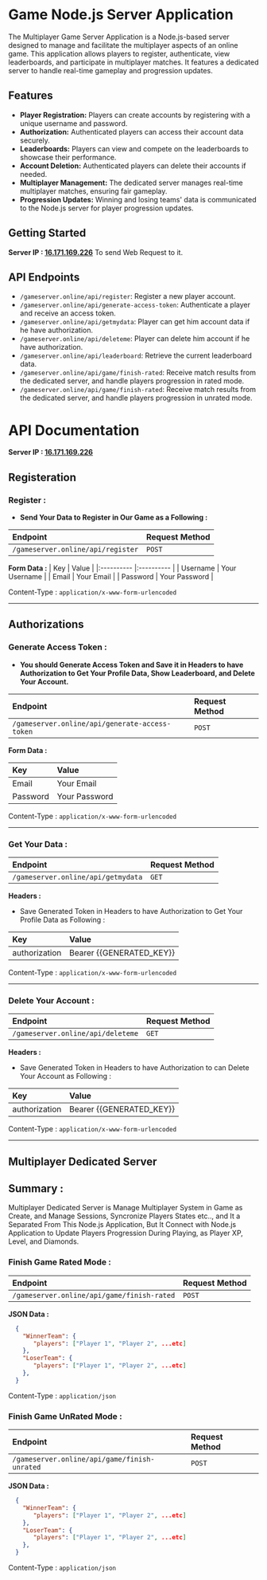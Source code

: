 # Game Node.js Server Application

The Multiplayer Game Server Application is a Node.js-based server designed to manage and facilitate the multiplayer aspects of an online game. This application allows players to register, authenticate, view leaderboards, and participate in multiplayer matches. It features a dedicated server to handle real-time gameplay and progression updates.

## Features

* **Player Registration:** Players can create accounts by registering with a unique username and password.
* **Authorization:** Authenticated players can access their account data securely.
* **Leaderboards:** Players can view and compete on the leaderboards to showcase their performance.
* **Account Deletion:** Authenticated players can delete their accounts if needed.
* **Multiplayer Management:** The dedicated server manages real-time multiplayer matches, ensuring fair gameplay.
* **Progression Updates:** Winning and losing teams' data is communicated to the Node.js server for player progression updates.

## Getting Started

**Server IP : [16.171.169.226](http://16.171.169.226)**
To send Web Request to it.

## API Endpoints

* `/gameserver.online/api/register`: Register a new player account.
* `/gameserver.online/api/generate-access-token`: Authenticate a player and receive an access token.
* `/gameserver.online/api/getmydata`: Player can get him account data if he have authorization.
* `/gameserver.online/api/deleteme`: Player can delete him account if he have authorization.
* `/gameserver.online/api/leaderboard`: Retrieve the current leaderboard data.
* `/gameserver.online/api/game/finish-rated`: Receive match results from the dedicated server, and handle players progression in rated mode.
* `/gameserver.online/api/game/finish-rated`: Receive match results from the dedicated server, and handle players progression in unrated mode.

# API Documentation

**Server IP : [16.171.169.226](http://16.171.169.226)**

## Registeration

### Register :
  * **Send Your Data to Register in Our Game as a Following :**
 
| Endpoint | Request Method |
|:---------- |:---------- |
| `/gameserver.online/api/register` | `POST` |

**Form Data :**
| Key | Value |
|:---------- |:---------- |
| Username | Your Username |
| Email | Your Email |
| Password | Your Password |

Content-Type : `application/x-www-form-urlencoded`

---

## Authorizations

### Generate Access Token :
  * **You should Generate Access Token and Save it in Headers to have Authorization to Get Your Profile Data, Show Leaderboard, and Delete Your Account.**

| Endpoint | Request Method |
|:---------- |:---------- |
| `/gameserver.online/api/generate-access-token` | `POST` |

**Form Data :**

| Key | Value |
|:---------- |:---------- |
| Email | Your Email |
| Password | Your Password |

Content-Type : `application/x-www-form-urlencoded`

---

### Get Your Data :

| Endpoint | Request Method |
|:---------- |:---------- |
| `/gameserver.online/api/getmydata` | `GET` |

**Headers :**
  * Save Generated Token in Headers to have Authorization to Get Your Profile Data as Following :

| Key | Value |
|:---------- |:---------- |
| authorization | Bearer {{GENERATED_KEY}} |

Content-Type : `application/x-www-form-urlencoded`

---

### Delete Your Account :

| Endpoint | Request Method |
|:---------- |:---------- |
| `/gameserver.online/api/deleteme` | `GET` |

**Headers :**
  * Save Generated Token in Headers to have Authorization to can Delete Your Account as Following :

| Key | Value |
|:---------- |:---------- |
| authorization | Bearer {{GENERATED_KEY}} |

Content-Type : `application/x-www-form-urlencoded`

---

## Multiplayer Dedicated Server

## Summary :

Multiplayer Dedicated Server is Manage Multiplayer System in Game as Create, and Manage Sessions, Syncronize Players States etc.., and It a Separated From This Node.js Application, But It Connect with Node.js Application to Update Players Progression During Playing, as Player XP, Level, and Diamonds.

### Finish Game Rated Mode :

| Endpoint | Request Method |
|:---------- |:---------- |
| `/gameserver.online/api/game/finish-rated` | `POST` |

**JSON Data :**

```json
  {
    "WinnerTeam": {
       "players": ["Player 1", "Player 2", ...etc]
    },
    "LoserTeam": {
       "players": ["Player 1", "Player 2", ...etc]
    },
  }
```

Content-Type : `application/json`

### Finish Game UnRated Mode :

| Endpoint | Request Method |
|:---------- |:---------- |
| `/gameserver.online/api/game/finish-unrated` | `POST` |

**JSON Data :**

```json
  {
    "WinnerTeam": {
       "players": ["Player 1", "Player 2", ...etc]
    },
    "LoserTeam": {
       "players": ["Player 1", "Player 2", ...etc]
    },
  }
```

Content-Type : `application/json`
